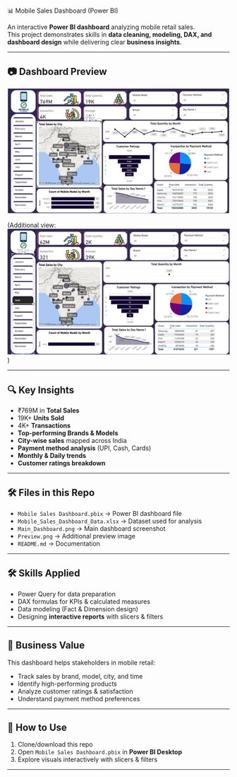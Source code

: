  📊 Mobile Sales Dashboard (Power BI)

An interactive **Power BI dashboard** analyzing mobile retail sales.  
This project demonstrates skills in **data cleaning, modeling, DAX, and dashboard design** while delivering clear **business insights**.

---

## 📷 Dashboard Preview
![Dashboard](Main_Dashboard.png)

(Additional view: ![Preview](Preview.png))

---

## 🔍 Key Insights
- ₹769M in **Total Sales**
- 19K+ **Units Sold**
- 4K+ **Transactions**
- **Top-performing Brands & Models**
- **City-wise sales** mapped across India
- **Payment method analysis** (UPI, Cash, Cards)
- **Monthly & Daily trends**
- **Customer ratings breakdown**

---

## 🛠 Files in this Repo
- `Mobile Sales Dashboard.pbix` → Power BI dashboard file  
- `Mobile_Sales_Dashboard_Data.xlsx` → Dataset used for analysis  
- `Main_Dashboard.png` → Main dashboard screenshot  
- `Preview.png` → Additional preview image  
- `README.md` → Documentation  

---

## 🛠 Skills Applied
- Power Query for data preparation  
- DAX formulas for KPIs & calculated measures  
- Data modeling (Fact & Dimension design)  
- Designing **interactive reports** with slicers & filters  

---

## 🎯 Business Value
This dashboard helps stakeholders in mobile retail:  
- Track sales by brand, model, city, and time  
- Identify high-performing products  
- Analyze customer ratings & satisfaction  
- Understand payment method preferences  

---

## 🚀 How to Use
1. Clone/download this repo  
2. Open `Mobile Sales Dashboard.pbix` in **Power BI Desktop**  
3. Explore visuals interactively with slicers & filters  

---
